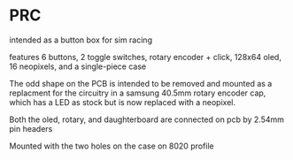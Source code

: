 # PRC
intended as a button box for sim racing

features 6 buttons, 2 toggle switches, rotary encoder + click, 128x64 oled, 16 neopixels, and a single-piece case

The odd shape on the PCB is intended to be removed and mounted as a replacment for the circuitry in a samsung 40.5mm rotary encoder cap, which has a LED as stock but is now replaced with a neopixel.

Both the oled, rotary, and daughterboard are connected on pcb by 2.54mm pin headers

Mounted with the two holes on the case on 8020 profile
